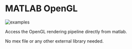 # MATLAB OpenGL
![examples](https://user-images.githubusercontent.com/93832337/141909918-ce710200-c534-4bd3-a3f0-428569bae56b.png)

Access the OpenGL rendering pipeline directly from matlab.

No mex file or any other external library needed.

